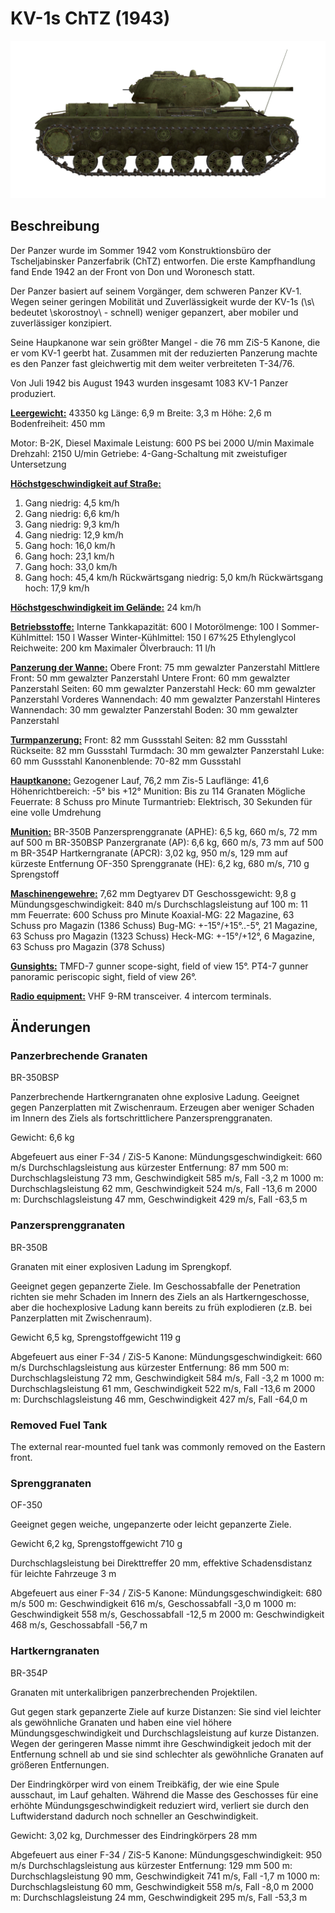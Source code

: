 # KV-1s ChTZ (1943)

![_kv1s](../images/_kv1s.png)

## Beschreibung

Der Panzer wurde im Sommer 1942 vom Konstruktionsbüro der Tscheljabinsker Panzerfabrik (ChTZ) entworfen. Die erste Kampfhandlung fand Ende 1942 an der Front von Don und Woronesch statt.

Der Panzer basiert auf seinem Vorgänger, dem schweren Panzer KV-1. Wegen seiner geringen Mobilität und Zuverlässigkeit wurde der KV-1s (\s\ bedeutet \skorostnoy\ - schnell) weniger gepanzert, aber mobiler und zuverlässiger konzipiert.

Seine Haupkanone war sein größter Mangel - die 76 mm ZiS-5 Kanone, die er vom KV-1 geerbt hat. Zusammen mit der reduzierten Panzerung machte es den Panzer fast gleichwertig mit dem weiter verbreiteten T-34/76.

Von Juli 1942 bis August 1943 wurden insgesamt 1083 KV-1 Panzer produziert.

<b><u>Leergewicht:</u></b> 43350 kg
Länge: 6,9 m
Breite: 3,3 m
Höhe: 2,6 m
Bodenfreiheit: 450 mm

Motor: В-2К, Diesel
Maximale Leistung: 600 PS bei 2000 U/min
Maximale Drehzahl: 2150 U/min
Getriebe: 4-Gang-Schaltung mit zweistufiger Untersetzung

<b><u>Höchstgeschwindigkeit auf Straße:</u></b>
1. Gang niedrig: 4,5 km/h
2. Gang niedrig: 6,6 km/h
3. Gang niedrig: 9,3 km/h
4. Gang niedrig: 12,9 km/h
1. Gang hoch: 16,0 km/h
2. Gang hoch: 23,1 km/h
3. Gang hoch: 33,0 km/h
4. Gang hoch: 45,4 km/h
Rückwärtsgang niedrig: 5,0 km/h
Rückwärtsgang hoch: 17,9 km/h

<b><u>Höchstgeschwindigkeit im Gelände:</u></b> 24 km/h

<b><u>Betriebsstoffe:</u></b>
Interne Tankkapazität: 600 l
Motorölmenge: 100 l
Sommer-Kühlmittel: 150 l Wasser
Winter-Kühlmittel: 150 l 67%25 Ethylenglycol
Reichweite: 200 km
Maximaler Ölverbrauch: 11 l/h

<b><u>Panzerung der Wanne:</u></b>
Obere Front: 75 mm gewalzter Panzerstahl
Mittlere Front: 50 mm gewalzter Panzerstahl
Untere Front: 60 mm gewalzter Panzerstahl
Seiten: 60 mm gewalzter Panzerstahl
Heck: 60 mm gewalzter Panzerstahl
Vorderes Wannendach: 40 mm gewalzter Panzerstahl
Hinteres Wannendach: 30 mm gewalzter Panzerstahl
Boden: 30 mm gewalzter Panzerstahl

<b><u>Turmpanzerung:</u></b>
Front: 82 mm Gussstahl
Seiten: 82 mm Gussstahl
Rückseite: 82 mm Gussstahl
Turmdach: 30 mm gewalzter Panzerstahl
Luke: 60 mm Gussstahl
Kanonenblende: 70-82 mm Gussstahl

<b><u>Hauptkanone:</u></b> Gezogener Lauf, 76,2 mm Zis-5
Lauflänge: 41,6
Höhenrichtbereich: -5° bis +12°
Munition: Bis zu 114 Granaten
Mögliche Feuerrate: 8 Schuss pro Minute
Turmantrieb: Elektrisch, 30 Sekunden für eine volle Umdrehung

<b><u>Munition:</u></b>
BR-350B Panzersprenggranate (APHE): 6,5 kg, 660 m/s, 72 mm auf 500 m
BR-350BSP Panzergranate (AP): 6,6 kg, 660 m/s, 73 mm auf 500 m
BR-354P Hartkerngranate (APCR): 3,02 kg, 950 m/s, 129 mm auf kürzeste Entfernung
OF-350 Sprenggranate (HE): 6,2 kg, 680 m/s, 710 g Sprengstoff

<b><u>Maschinengewehre:</u></b> 7,62 mm Degtyarev DT
Geschossgewicht: 9,8 g
Mündungsgeschwindigkeit: 840 m/s
Durchschlagsleistung auf 100 m: 11 mm
Feuerrate: 600 Schuss pro Minute
Koaxial-MG: 22 Magazine, 63 Schuss pro Magazin (1386 Schuss)
Bug-MG: +-15°/+15°..-5°, 21 Magazine, 63 Schuss pro Magazin (1323 Schuss)
Heck-MG: +-15°/+12°, 6 Magazine, 63 Schuss pro Magazin (378 Schuss)

<b><u>Gunsights:</u></b>
TMFD-7 gunner scope-sight, field of view 15°.
PT4-7 gunner panoramic periscopic sight, field of view 26°.

<b><u>Radio equipment:</u></b>
VHF 9-RM transceiver.
4 intercom terminals.


## Änderungen

### Panzerbrechende Granaten

BR-350BSP

Panzerbrechende Hartkerngranaten ohne explosive Ladung. Geeignet gegen Panzerplatten mit Zwischenraum. Erzeugen aber weniger Schaden im Innern des Ziels als fortschrittlichere Panzersprenggranaten.

Gewicht: 6,6 kg

Abgefeuert aus einer F-34 / ZiS-5 Kanone:
Mündungsgeschwindigkeit: 660 m/s 
Durchschlagsleistung aus kürzester Entfernung: 87 mm
500 m: Durchschlagsleistung 73 mm, Geschwindigkeit 585 m/s, Fall -3,2 m
1000 m: Durchschlagsleistung 62 mm, Geschwindigkeit 524 m/s, Fall -13,6 m
2000 m: Durchschlagsleistung 47 mm, Geschwindigkeit 429 m/s, Fall -63,5 m
### Panzersprenggranaten

BR-350B

Granaten mit einer explosiven Ladung im Sprengkopf.

Geeignet gegen gepanzerte Ziele. Im Geschossabfalle der Penetration richten sie mehr Schaden im Innern des Ziels an als Hartkerngeschosse, aber die hochexplosive Ladung kann bereits zu früh explodieren (z.B. bei Panzerplatten mit Zwischenraum).

Gewicht 6,5 kg, Sprengstoffgewicht 119 g

Abgefeuert aus einer F-34 / ZiS-5 Kanone:
Mündungsgeschwindigkeit: 660 m/s
Durchschlagsleistung aus kürzester Entfernung: 86 mm
500 m: Durchschlagsleistung 72 mm, Geschwindigkeit 584 m/s, Fall -3,2 m
1000 m: Durchschlagsleistung 61 mm, Geschwindigkeit 522 m/s, Fall -13,6 m
2000 m: Durchschlagsleistung 46 mm, Geschwindigkeit 427 m/s, Fall -64,0 m
### Removed Fuel Tank

The external rear-mounted fuel tank was commonly removed on the Eastern front.

### Sprenggranaten

OF-350

Geeignet gegen weiche, ungepanzerte oder leicht gepanzerte Ziele.

Gewicht 6,2 kg, Sprengstoffgewicht 710 g

Durchschlagsleistung bei Direkttreffer 20 mm, effektive Schadensdistanz für leichte Fahrzeuge 3 m

Abgefeuert aus einer F-34 / ZiS-5 Kanone:
Mündungsgeschwindigkeit: 680 m/s
500 m: Geschwindigkeit 616 m/s, Geschossabfall -3,0 m
1000 m: Geschwindigkeit 558 m/s, Geschossabfall -12,5 m
2000 m: Geschwindigkeit 468 m/s, Geschossabfall -56,7 m
### Hartkerngranaten

BR-354P

Granaten mit unterkalibrigen panzerbrechenden Projektilen.

Gut gegen stark gepanzerte Ziele auf kurze Distanzen: Sie sind viel leichter als gewöhnliche Granaten und haben eine viel höhere Mündungsgeschwindigkeit und Durchschlagsleistung auf kurze Distanzen. Wegen der geringeren Masse nimmt ihre Geschwindigkeit jedoch mit der Entfernung schnell ab und sie sind schlechter als gewöhnliche Granaten auf größeren Entfernungen.

Der Eindringkörper wird von einem Treibkäfig, der wie eine Spule ausschaut, im Lauf gehalten. Während die Masse des Geschosses für eine erhöhte Mündungsgeschwindigkeit reduziert wird, verliert sie durch den Luftwiderstand dadurch noch schneller an Geschwindigkeit.

Gewicht: 3,02 kg, Durchmesser des Eindringkörpers 28 mm

Abgefeuert aus einer F-34 / ZiS-5 Kanone:
Mündungsgeschwindigkeit: 950 m/s 
Durchschlagsleistung aus kürzester Entfernung: 129 mm
500 m: Durchschlagsleistung 90 mm, Geschwindigkeit 741 m/s, Fall -1,7 m
1000 m: Durchschlagsleistung 60 mm, Geschwindigkeit 558 m/s, Fall -8,0 m
2000 m: Durchschlagsleistung 24 mm, Geschwindigkeit 295 m/s, Fall -53,3 m